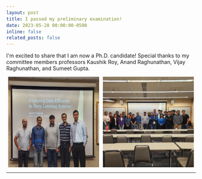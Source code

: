 ```yaml
---
layout: post
title: I passed my preliminary examination!
date: 2023-05-28 00:00:00-0500
inline: false
related_posts: false
---
```


I'm excited to share that I am now a Ph.D. candidate! 
Special thanks to my committee members professors Kaushik Roy, Anand Raghunathan, Vijay Raghunathan, and Sumeet Gupta.

<div style="display: flex; gap: 10px; justify-content: center;">
  <img src="assets/img/prelim_image.png" alt="Image with Committee" style="width: 48%;">
  <img src="assets/img/prelim_image2.png" alt="Image with Lab" style="width: 48%;">
</div>

---

